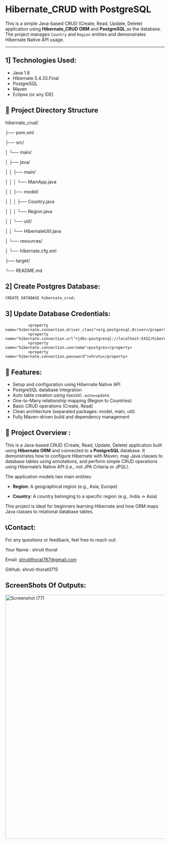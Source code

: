 # Hibernate_CRUD with PostgreSQL

This is a simple Java-based CRUD (Create, Read, Update, Delete) application using **Hibernate_CRUD ORM** and **PostgreSQL** as the database. The project manages `Country` and `Region` entities and demonstrates Hibernate Native API usage.

---

## 1] Technologies Used:

- Java 1.8
- Hibernate 5.4.33.Final
- PostgreSQL
- Maven
- Eclipse (or any IDE)



##  📂 Project Directory Structure

hibernate_crud/

├── pom.xml 

├── src/

│   └── main/

│       ├── java/

│       │   ├── main/

│       │   │   └── MainApp.java  

│       │   ├── model/

│       │   │   ├── Country.java  

│       │   │   └── Region.java   

│       │   └── util/

│       │       └── HibernateUtil.java 

│       └── resources/

│           └── hibernate.cfg.xml 

├── target/    

└── README.md     

## 2] Create Postgres Database:
```
CREATE DATABASE hibernate_crud;

```

## 3] Update Database Credentials:

````
          <property name="hibernate.connection.driver_class">org.postgresql.Driver</property>
          <property name="hibernate.connection.url">jdbc:postgresql://localhost:5432/hibernate_crud</property>
          <property name="hibernate.connection.username">postgres</property>  
          <property name="hibernate.connection.password">shrutu</property>
````

## 🧩 Features:

-  Setup and configuration using Hibernate Native API
-  PostgreSQL database integration
-  Auto table creation using `hbm2ddl.auto=update`
-  One-to-Many relationship mapping (Region to Countries)
-  Basic CRUD operations (Create, Read)
-  Clean architecture (separated packages: model, main, util)
-  Fully Maven-driven build and dependency management

## 📖 Project Overview :

This is a Java-based CRUD (Create, Read, Update, Delete) application built using **Hibernate ORM** and connected to a **PostgreSQL** database. It demonstrates how to configure Hibernate with Maven, map Java classes to database tables using annotations, and perform simple CRUD operations using Hibernate’s Native API (i.e., not JPA Criteria or JPQL).

The application models two main entities:

- **Region**: A geographical region (e.g., Asia, Europe)

- **Country**: A country belonging to a specific region (e.g., India → Asia)

This project is ideal for beginners learning Hibernate and how ORM maps Java classes to relational database tables.


##  📞Contact:

For any questions or feedback, feel free to reach out:

Your Name : shruti thorat

Email: shrutithorat767@gmail.com

GitHub: shruti-thorat0715

## ScreenShots Of Outputs:

<img width="1366" height="768" alt="Screenshot (77)" src="https://github.com/user-attachments/assets/943425ef-277f-4b03-a55d-6f151547a2d9" />





                     








                     




